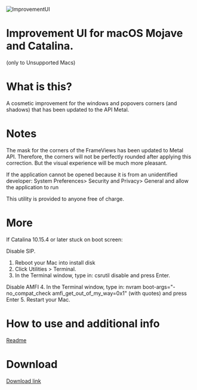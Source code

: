 ![ImprovementUI](banner.png)

# Improvement UI for macOS Mojave and Catalina.
(only to Unsupported Macs)


# What is this?

A cosmetic improvement for the windows and popovers corners (and shadows) that has been updated to the API Metal.  

# Notes

The mask for the corners of the FrameViews has been updated to Metal API. Therefore, the corners will not be perfectly rounded after applying this correction. But the visual experience will be much more pleasant.

If the application cannot be opened because it is from an unidentified developer: System Preferences> Security and Privacy> General and allow the application to run 


This utility is provided to anyone free of charge.

# More
If Catalina 10.15.4 or later stuck on boot screen:

Disable SIP.
1. Reboot your Mac into install disk 
2. Click Utilities > Terminal.
3. In the Terminal window, type in: csrutil disable and press Enter.

Disable AMFI
4. In the Terminal window, type in: nvram boot-args="-no_compat_check amfi_get_out_of_my_way=0x1" (with quotes) and press Enter
5. Restart your Mac.

# How to use and additional info
[Readme](https://github.com/fabioiop/ImprovementUI/blob/master/Readme.pdf)


# Download
[Download link](https://github.com/fabioiop/ImprovementUI/releases/)
